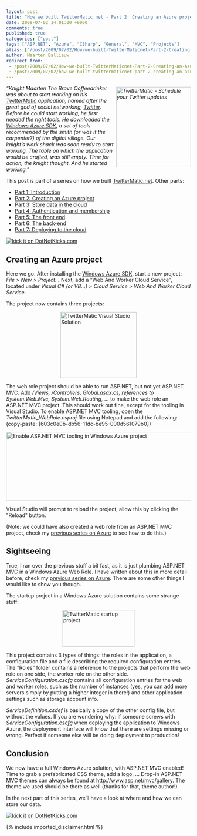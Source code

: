 ```yaml
---
layout: post
title: "How we built TwitterMatic.net - Part 2: Creating an Azure project"
date: 2009-07-02 14:01:00 +0000
comments: true
published: true
categories: ["post"]
tags: ["ASP.NET", "Azure", "CSharp", "General", "MVC", "Projects"]
alias: ["/post/2009/07/02/How-we-built-TwitterMaticnet-Part-2-Creating-an-Azure-project.aspx", "/post/2009/07/02/how-we-built-twittermaticnet-part-2-creating-an-azure-project.aspx"]
author: Maarten Balliauw
redirect_from:
 - /post/2009/07/02/How-we-built-TwitterMaticnet-Part-2-Creating-an-Azure-project.aspx.html
 - /post/2009/07/02/how-we-built-twittermaticnet-part-2-creating-an-azure-project.aspx.html
---
```

<p><em><a href="http://www.twittermatic.net/" target="_blank"><img style="border-right-width: 0px; margin: 5px 0px 5px 5px; display: inline; border-top-width: 0px; border-bottom-width: 0px; border-left-width: 0px" title="TwitterMatic - Schedule your Twitter updates" src="/images/twittermatic.png" border="0" alt="TwitterMatic - Schedule your Twitter updates" width="204" height="219" align="right" /></a> &ldquo;Knight Maarten The Brave Coffeedrinker was about to start working on his </em><a href="http://www.twittermatic.net" target="_blank"><em>TwitterMatic</em></a><em> application, named after the great god of social networking, </em><a href="http://www.twitter.com" target="_blank"><em>Twitter</em></a><em>. Before he could start working, he first needed the right tools. He downloaded the </em><a href="http://www.microsoft.com/downloads/details.aspx.html?familyid=11B451C4-7A7B-4537-A769-E1D157BAD8C6&amp;displaylang=en" target="_blank"><em>Windows Azure SDK</em></a><em>, a set of tools recommended by the smith (or was it the carpenter?) of the digital village. Our knight&rsquo;s work shack was soon ready to start working. The table on which the application would be crafted, was still empty. Time for action, the knight thought. And he started working.&rdquo;</em></p>
<p>This post is part of a series on how we built <a href="http://www.twittermatic.net/" target="_blank">TwitterMatic.net</a>. Other parts:</p>
<ul>
<li><a href="/post/2009/07/02/how-we-built-twittermaticnet-part-1-introduction.aspx">Part 1: Introduction </a></li>
<li><a href="/post/2009/07/02/how-we-built-twittermaticnet-part-2-creating-an-azure-project.aspx">Part 2: Creating an Azure project </a></li>
<li><a href="/post/2009/07/02/how-we-built-twittermaticnet-part-3-store-data-in-the-cloud.aspx">Part 3: Store data in the cloud </a></li>
<li><a href="/post/2009/07/02/how-we-built-twittermaticnet-part-4-authentication-and-membership.aspx">Part 4: Authentication and membership </a></li>
<li><a href="/post/2009/07/02/how-we-built-twittermaticnet-part-5-the-front-end.aspx">Part 5: The front end </a></li>
<li><a href="/post/2009/07/02/how-we-built-twittermaticnet-part-6-the-back-end.aspx">Part 6: The back-end </a></li>
<li><a href="/post/2009/07/02/how-we-built-twittermaticnet-part-7-deploying-to-the-cloud.aspx">Part 7: Deploying to the cloud </a></li>
</ul>
<p><a href="http://www.dotnetkicks.com/kick/?url=/post/2009/07/02/How-we-built-TwitterMaticnet-Part-2-Creating-an-Azure-project.aspx&amp;title=How we built TwitterMatic.net - Part 2: Creating an Azure project">
                    <img src="http://www.dotnetkicks.com/Services/Images/KickItImageGenerator.ashx?url=/post/2009/07/02/How-we-built-TwitterMaticnet-Part-2-Creating-an-Azure-project.aspx" border="0" alt="kick it on DotNetKicks.com" />
                  </a></p>
<h2>Creating an Azure project</h2>
<p>Here we go. After installing the <a href="http://www.microsoft.com/downloads/details.aspx?familyid=11B451C4-7A7B-4537-A769-E1D157BAD8C6&amp;displaylang=en" target="_blank">Windows Azure SDK</a>, start a new project: <em>File &gt; New &gt; Project... </em>Next, add a &ldquo;Web And Worker Cloud Service&rdquo;, located under <em>Visual C# (or VB...) &gt; Cloud Service &gt; Web And Worker Cloud Service</em>.</p>
<p>The project now contains three projects:</p>
<p><img style="border-right-width: 0px; display: block; float: none; border-top-width: 0px; border-bottom-width: 0px; margin-left: auto; border-left-width: 0px; margin-right: auto" title="TwitterMatic Visual Studio Solution" src="/images/solution.png" border="0" alt="TwitterMatic Visual Studio Solution" width="208" height="180" /></p>
<p>The web role project should be able to run ASP.NET, but not yet ASP.NET MVC. Add <em>/Views, /Controllers, Global.asax.cs, references to System.Web.Mvc, System.Web.Routing, &hellip;</em> to make the web role an ASP.NET MVC project. This should work out fine, except for the tooling in Visual Studio. To enable ASP.NET MVC tooling, open the <em>TwitterMatic_WebRole.csproj</em> file using Notepad and add the following: (copy-paste: {603c0e0b-db56-11dc-be95-000d561079b0})</p>
<p><img style="border-right-width: 0px; margin: 5px auto; display: block; float: none; border-top-width: 0px; border-bottom-width: 0px; border-left-width: 0px" title="Enable ASP.NET MVC tooling in Windows Azure project" src="/images/tooling.png" border="0" alt="Enable ASP.NET MVC tooling in Windows Azure project" width="718" height="187" /></p>
<p>Visual Studio will prompt to reload the project, allow this by clicking the "Reload" button.</p>
<p>(Note: we could have also created a web role from an ASP.NET MVC project, check my <a href="/post/2008/12/09/CarTrackr-on-Windows-Azure-Part-2-Cloud-enabling-CarTrackr.aspx" target="_blank">previous series on Azure</a> to see how to do this.)</p>
<h2>Sightseeing</h2>
<p>True, I ran over the previous stuff a bit fast, as it is just plumbing ASP.NET MVC in a Windows Azure Web Role. I have written about this in more detail before, check my <a href="/post/2008/12/09/CarTrackr-on-Windows-Azure-Part-2-Cloud-enabling-CarTrackr.aspx" target="_blank">previous series on Azure</a>. There are some other things I would like to show you though.</p>
<p>The startup project in a Windows Azure solution contains some strange stuff:</p>
<p><img style="border-right-width: 0px; display: block; float: none; border-top-width: 0px; border-bottom-width: 0px; margin-left: auto; border-left-width: 0px; margin-right: auto" title="TwitterMatic startup project" src="/images/startupproject.png" border="0" alt="TwitterMatic startup project" width="196" height="100" /></p>
<p>This project contains 3 types of things: the roles in the application, a configuration file and a file describing the required configuration entries. The &ldquo;Roles&rdquo; folder contains a reference to the projects that perform the web role on one side, the worker role on the other side. <em>ServiceConfiguration.cscfg</em> contains all configuration entries for the web and worker roles, such as the number of instances (yes, you can add more servers simply by putting a higher integer in there!) and other application settings such as storage account info.</p>
<p><em>ServiceDefinition.csdef</em> is basically a copy of the other config file, but without the values. If you are wondering why: if someone screws with <em>ServiceConfiguration.cscfg</em> when deploying the application to Windows Azure, the deployment interface will know that there are settings missing or wrong. Perfect if someone else will be doing deployment to production!</p>
<h2>Conclusion</h2>
<p>We now have a full Windows Azure solution, with ASP.NET MVC enabled! Time to grab a prefabricated CSS theme, add a logo, &hellip; Drop-in ASP.NET MVC themes can always be found at <a href="http://www.asp.net/mvc/gallery">http://www.asp.net/mvc/gallery</a>. The theme we used should be there as well (thanks for that, theme author!).</p>
<p>In the next part of this series, we&rsquo;ll have a look at where and how we can store our data.</p>
<p><a href="http://www.dotnetkicks.com/kick/?url=/post/2009/07/02/How-we-built-TwitterMaticnet-Part-2-Creating-an-Azure-project.aspx&amp;title=How we built TwitterMatic.net - Part 2: Creating an Azure project">
                    <img src="http://www.dotnetkicks.com/Services/Images/KickItImageGenerator.ashx?url=/post/2009/07/02/How-we-built-TwitterMaticnet-Part-2-Creating-an-Azure-project.aspx" border="0" alt="kick it on DotNetKicks.com" />
                  </a></p>
{% include imported_disclaimer.html %}
